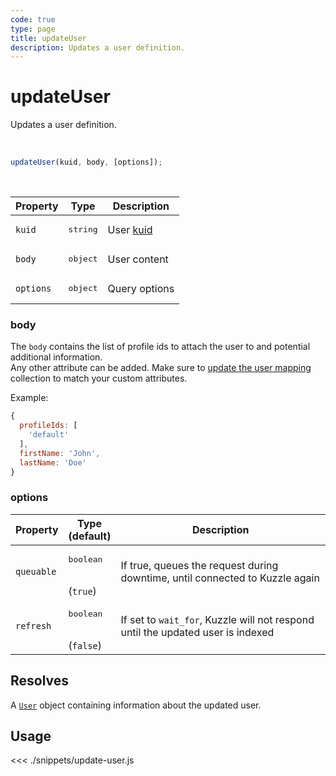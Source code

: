 ```yaml
---
code: true
type: page
title: updateUser
description: Updates a user definition.
---
```


# updateUser

Updates a user definition.

<br />

```js
updateUser(kuid, body, [options]);
```

<br />

| Property | Type | Description |
|--- |--- |--- |
| `kuid` | <pre>string</pre> | User [kuid](/core/1/guides/essentials/user-authentication/#kuzzle-user-identifier-kuid) |
| `body` | <pre>object</pre> | User content |
| `options` | <pre>object</pre> | Query options |

### body

The `body` contains the list of profile ids to attach the user to and potential additional information.  
Any other attribute can be added. 
Make sure to [update the user mapping](/sdk/js/6/controllers/security/update-user-mapping) collection to match your custom attributes.

Example: 

```js
{
  profileIds: [
    'default'
  ],
  firstName: 'John',
  lastName: 'Doe'
}
```

### options

| Property | Type<br />(default) | Description |
| --- | --- | --- |
| `queuable` | <pre>boolean</pre><br />(`true`) | If true, queues the request during downtime, until connected to Kuzzle again |
| `refresh` | <pre>boolean</pre><br />(`false`) | If set to `wait_for`, Kuzzle will not respond until the updated user is indexed |

## Resolves

A [`User`](sdk/js/6/core-classes/user/introduction) object containing information about the updated user.

## Usage

<<< ./snippets/update-user.js

